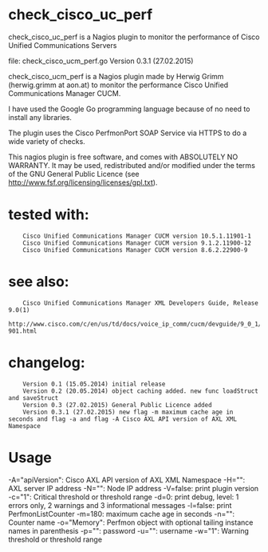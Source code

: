 # check_cisco_uc_perf
check_cisco_uc_perf is a Nagios plugin to monitor the performance of Cisco Unified Communications Servers


file: check_cisco_ucm_perf.go
Version 0.3.1 (27.02.2015)

check_cisco_ucm_perf is a Nagios plugin made by Herwig Grimm (herwig.grimm at aon.at)
to monitor the performance Cisco Unified Communications Manager CUCM.

I have used the Google Go programming language because of no need to install
any libraries.

The plugin uses the Cisco PerfmonPort SOAP Service via HTTPS to do a wide variety of checks.

This nagios plugin is free software, and comes with ABSOLUTELY NO WARRANTY.
It may be used, redistributed and/or modified under the terms of the GNU
General Public Licence (see http://www.fsf.org/licensing/licenses/gpl.txt).

# tested with: 	
		Cisco Unified Communications Manager CUCM version 10.5.1.11901-1
 		Cisco Unified Communications Manager CUCM version 9.1.2.11900-12
 		Cisco Unified Communications Manager CUCM version 8.6.2.22900-9

# see also:
 		Cisco Unified Communications Manager XML Developers Guide, Release 9.0(1)
 		http://www.cisco.com/c/en/us/td/docs/voice_ip_comm/cucm/devguide/9_0_1/xmldev-901.html

# changelog:
		Version 0.1 (15.05.2014) initial release
		Version 0.2 (20.05.2014) object caching added. new func loadStruct and saveStruct
		Version 0.3 (27.02.2015) General Public Licence added
		Version 0.3.1 (27.02.2015) new flag -m maximum cache age in seconds and flag -a and flag -A Cisco AXL API version of AXL XML Namespace


# Usage
  -A="apiVersion": Cisco AXL API version of AXL XML Namespace
  -H="": AXL server IP address
  -N="": Node IP address
  -V=false: print plugin version
  -c="1": Critical threshold or threshold range
  -d=0: print debug, level: 1 errors only, 2 warnings and 3 informational messages
  -l=false: print PerfmonListCounter
  -m=180: maximum cache age in seconds
  -n="": Counter name
  -o="Memory": Perfmon object with optional tailing instance names in parenthesis
  -p="": password
  -u="": username
  -w="1": Warning threshold or threshold range
